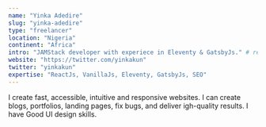 ```yaml
---
name: "Yinka Adedire"
slug: "yinka-adedire"
type: "freelancer"
location: "Nigeria"
continent: "Africa"
intro: "JAMStack developer with experiece in Eleventy & GatsbyJs." # required, no more than 140 characters
website: "https://twitter.com/yinkakun"
twitter: "yinkakun"
expertise: "ReactJs, VanillaJs, Eleventy, GatsbyJs, SEO"
---
```


I create fast, accessible, intuitive and responsive websites.
I can create blogs, portfolios, landing pages, fix bugs, and deliver igh-quality results.
I have Good UI design skills.
